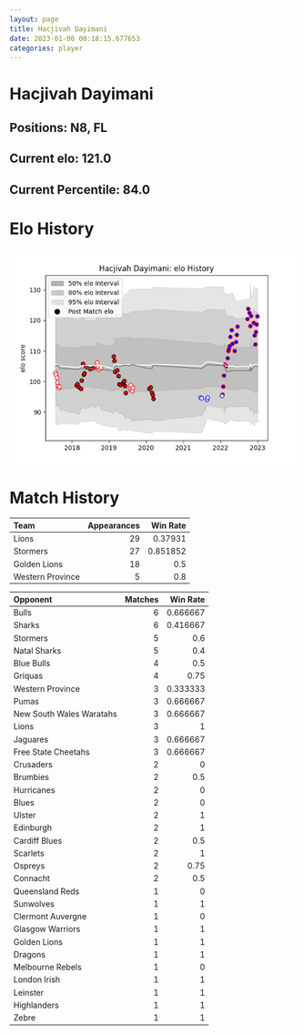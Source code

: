 ```yaml
---  
layout: page  
title: Hacjivah Dayimani  
date: 2023-01-06 00:18:15.677653  
categories: player  
---
```

# Hacjivah Dayimani

## Positions: N8, FL

## Current elo: 121.0

## Current Percentile: 84.0

# Elo History


![elo history](history_HacjivahDayimani.png)
# Match History


| Team             |   Appearances |   Win Rate |
|:-----------------|--------------:|-----------:|
| Lions            |            29 |   0.37931  |
| Stormers         |            27 |   0.851852 |
| Golden Lions     |            18 |   0.5      |
| Western Province |             5 |   0.8      |

| Opponent                 |   Matches |   Win Rate |
|:-------------------------|----------:|-----------:|
| Bulls                    |         6 |   0.666667 |
| Sharks                   |         6 |   0.416667 |
| Stormers                 |         5 |   0.6      |
| Natal Sharks             |         5 |   0.4      |
| Blue Bulls               |         4 |   0.5      |
| Griquas                  |         4 |   0.75     |
| Western Province         |         3 |   0.333333 |
| Pumas                    |         3 |   0.666667 |
| New South Wales Waratahs |         3 |   0.666667 |
| Lions                    |         3 |   1        |
| Jaguares                 |         3 |   0.666667 |
| Free State Cheetahs      |         3 |   0.666667 |
| Crusaders                |         2 |   0        |
| Brumbies                 |         2 |   0.5      |
| Hurricanes               |         2 |   0        |
| Blues                    |         2 |   0        |
| Ulster                   |         2 |   1        |
| Edinburgh                |         2 |   1        |
| Cardiff Blues            |         2 |   0.5      |
| Scarlets                 |         2 |   1        |
| Ospreys                  |         2 |   0.75     |
| Connacht                 |         2 |   0.5      |
| Queensland Reds          |         1 |   0        |
| Sunwolves                |         1 |   1        |
| Clermont Auvergne        |         1 |   0        |
| Glasgow Warriors         |         1 |   1        |
| Golden Lions             |         1 |   1        |
| Dragons                  |         1 |   1        |
| Melbourne Rebels         |         1 |   0        |
| London Irish             |         1 |   1        |
| Leinster                 |         1 |   1        |
| Highlanders              |         1 |   1        |
| Zebre                    |         1 |   1        |